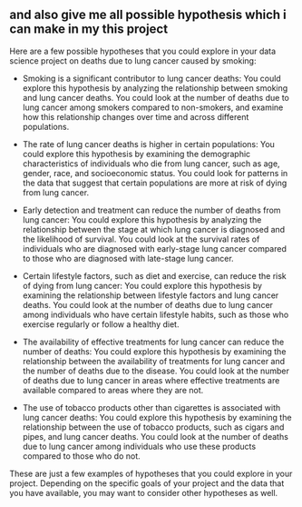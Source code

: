 ## and also give me all possible hypothesis which i can make in my this project

Here are a few possible hypotheses that you could explore in your data science project on deaths due to lung cancer caused by smoking:

-    Smoking is a significant contributor to lung cancer deaths: You could explore this hypothesis by analyzing the relationship between smoking and lung cancer deaths. You could look at the number of deaths due to lung cancer among smokers compared to non-smokers, and examine how this relationship changes over time and across different populations.

-    The rate of lung cancer deaths is higher in certain populations: You could explore this hypothesis by examining the demographic characteristics of individuals who die from lung cancer, such as age, gender, race, and socioeconomic status. You could look for patterns in the data that suggest that certain populations are more at risk of dying from lung cancer.

-    Early detection and treatment can reduce the number of deaths from lung cancer: You could explore this hypothesis by analyzing the relationship between the stage at which lung cancer is diagnosed and the likelihood of survival. You could look at the survival rates of individuals who are diagnosed with early-stage lung cancer compared to those who are diagnosed with late-stage lung cancer.

-    Certain lifestyle factors, such as diet and exercise, can reduce the risk of dying from lung cancer: You could explore this hypothesis by examining the relationship between lifestyle factors and lung cancer deaths. You could look at the number of deaths due to lung cancer among individuals who have certain lifestyle habits, such as those who exercise regularly or follow a healthy diet.

-    The availability of effective treatments for lung cancer can reduce the number of deaths: You could explore this hypothesis by examining the relationship between the availability of treatments for lung cancer and the number of deaths due to the disease. You could look at the number of deaths due to lung cancer in areas where effective treatments are available compared to areas where they are not.

-    The use of tobacco products other than cigarettes is associated with lung cancer deaths: You could explore this hypothesis by examining the relationship between the use of tobacco products, such as cigars and pipes, and lung cancer deaths. You could look at the number of deaths due to lung cancer among individuals who use these products compared to those who do not.

These are just a few examples of hypotheses that you could explore in your project. Depending on the specific goals of your project and the data that you have available, you may want to consider other hypotheses as well.